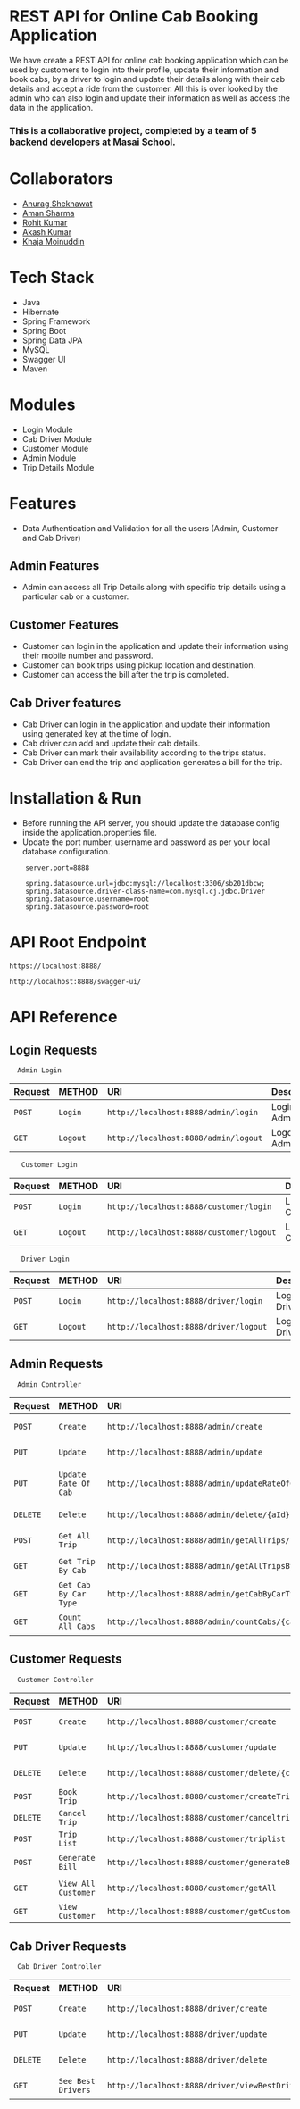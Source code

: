 # REST API for Online Cab Booking Application

We have create a REST API for online cab booking application which can be used by customers to login into their profile, update their information and 
book cabs, by a driver to login and update their details along with their cab details and accept a ride from the customer. All this is over looked by the 
admin who can also login and update their information as well as access the data in the application. 

### This is a collaborative project, completed by a team of 5 backend developers at Masai School.

# Collaborators

- [Anurag Shekhawat](https://github.com/Anurag-shekawat)
- [Aman Sharma](https://github.com/Aman103767)
- [Rohit Kumar](https://github.com/RohitJsr)
- [Akash Kumar](https://github.com/akashkumar124)
- [Khaja Moinuddin](https://github.com/KhajaMoinuddin9836)

# Tech Stack
- Java
- Hibernate
- Spring Framework
- Spring Boot
- Spring Data JPA
- MySQL
- Swagger UI
- Maven

# Modules

- Login Module
- Cab Driver Module
- Customer Module
- Admin Module
- Trip Details Module

# Features

- Data Authentication and Validation for all the users (Admin, Customer and Cab Driver)

## Admin Features
- Admin can access all Trip Details along with specific trip details using a particular cab or a customer.


## Customer Features
- Customer can login in the application and update their information using their mobile number and password.
- Customer can book trips using pickup location and destination.
- Customer can access the bill after the trip is completed.


## Cab Driver features
- Cab Driver can login in the application and update their information using generated key at the time of login.
- Cab driver can add and update their cab details.
- Cab Driver can mark their availability according to the trips status.
- Cab Driver can end the trip and application generates a bill for the trip.

# Installation & Run
 - Before running the API server, you should update the database config inside the application.properties file.
- Update the port number, username and password as per your local database configuration.

```
    server.port=8888

    spring.datasource.url=jdbc:mysql://localhost:3306/sb201dbcw;
    spring.datasource.driver-class-name=com.mysql.cj.jdbc.Driver
    spring.datasource.username=root
    spring.datasource.password=root
```

# API Root Endpoint
```
https://localhost:8888/
```
```
http://localhost:8888/swagger-ui/
```
# API Reference

## Login Requests

```http
  Admin Login
```
| Request | METHOD     |  URI | Description                |
| :-------- | :------- | :----- | :------------------------- |
| `POST` | `Login` | `http://localhost:8888/admin/login` | Login Admin |
| `GET` | `Logout` | `http://localhost:8888/admin/logout` | Logout Admin |

```http
   Customer Login
```
| Request | METHOD     |  URI | Description                |
| :-------- | :------- | :----- | :------------------------- |
| `POST` | `Login` | `http://localhost:8888/customer/login` | Login Customer |
| `GET` | `Logout` | `http://localhost:8888/customer/logout` | Logout Customer |

```http
   Driver Login
```
| Request | METHOD     |  URI | Description                |
| :-------- | :------- | :----- | :------------------------- |
| `POST` | `Login` | `http://localhost:8888/driver/login` | Login Driver |
| `GET` | `Logout` | `http://localhost:8888/driver/logout` | Logout Driver |

## Admin Requests

```http
  Admin Controller
```

| Request | METHOD     |  URI | Description                |
| :-------- | :------- | :----- | :------------------------- |
| `POST` | `Create` | `http://localhost:8888/admin/create` | Create Admin |
| `PUT` | `Update` | `http://localhost:8888/admin/update` | Update Admin |
| `PUT` | `Update Rate Of Cab` | `http://localhost:8888/admin/updateRateOfCab` | Update Rate Of Cab |
| `DELETE` | `Delete` | `http://localhost:8888/admin/delete/{aId}` | Delete Admin |
| `POST` | `Get All Trip` | `http://localhost:8888/admin/getAllTrips/{adminId}` | Show All Trip |
| `GET` | `Get Trip By Cab` | `http://localhost:8888/admin/getAllTripsByCab/{cabId}/{adminId}` | Get All Trip By Cab ID |
| `GET` | `Get Cab By Car Type` | `http://localhost:8888/admin/getCabByCarType/{carType}` | Get Cab By Car Type |
| `GET` | `Count All Cabs` | `http://localhost:8888/admin/countCabs/{carType}` | Count All Cabs |


## Customer Requests

```http
  Customer Controller
```

| Request | METHOD     |  URI | Description                |
| :-------- | :------- | :----- | :------------------------- |
| `POST` | `Create` | `http://localhost:8888/customer/create` | Create Customer |
| `PUT` | `Update` | `http://localhost:8888/customer/update` | Update Customer |
| `DELETE` | `Delete` | `http://localhost:8888/customer/delete/{cId}` | Delete Customer |
| `POST` | `Book Trip` | `http://localhost:8888/customer/createTrip` | Book Trip |
| `DELETE` | `Cancel Trip` | `http://localhost:8888/customer/canceltrip` | Cancel Trip |
| `POST` | `Trip List` | `http://localhost:8888/customer/triplist` | Trip List |
| `POST` | `Generate Bill` | `http://localhost:8888/customer/generateBill` | Generate Bill |
| `GET`  |  `View All Customer` | `http://localhost:8888/customer/getAll`| View All Customer|
| `GET`  |  `View Customer` | `http://localhost:8888/customer/getCustomer/{customerId}`


## Cab Driver Requests

```http
  Cab Driver Controller 
```

| Request | METHOD     |  URI | Description                |
| :-------- | :------- | :----- | :------------------------- |
| `POST` | `Create` | `http://localhost:8888/driver/create` | Create Cab Driver |
| `PUT` | `Update` | `http://localhost:8888/driver/update` | Update Cab Driver |
| `DELETE` | `Delete` | `http://localhost:8888/driver/delete` | Delete Cab Driver |
| `GET` | `See Best Drivers` | `http://localhost:8888/driver/viewBestDrivers` |View best drivers|
